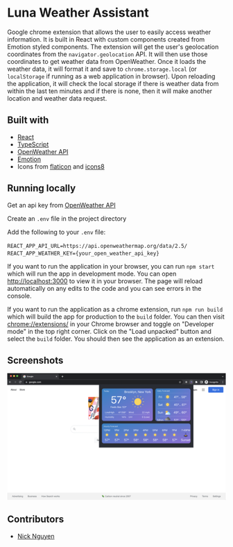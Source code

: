 # Luna Weather Assistant

Google chrome extension that allows the user to easily access weather information. It is built in React with custom components created from Emotion styled components. The extension will get the user's geolocation coordinates from the `navigator.geolocation` API. It will then use those coordinates to get weather data from OpenWeather. Once it loads the weather data, it will format it and save to `chrome.storage.local` (or `localStorage` if running as a web application in browser). Upon reloading the application, it will check the local storage if there is weather data from within the last ten minutes and if there is none, then it will make another location and weather data request.

## Built with

- [React](https://reactjs.org/)
- [TypeScript](https://www.typescriptlang.org/)
- [OpenWeather API](https://openweathermap.org/api)
- [Emotion](https://emotion.sh/docs/styled)
- Icons from [flaticon](https://www.flaticon.com/) and [icons8](https://icons8.com/)

## Running locally

Get an api key from [OpenWeather API](https://openweathermap.org/api)

Create an `.env` file in the project directory

Add the following to your `.env` file:

`REACT_APP_API_URL=https://api.openweathermap.org/data/2.5/` \
`REACT_APP_WEATHER_KEY={your_open_weather_api_key}`

If you want to run the application in your browser, you can run `npm start` which will run the app in development mode. You can open [http://localhost:3000](http://localhost:3000) to view it in your browser. The page will reload automatically on any edits to the code and you can see errors in the console.

If you want to run the application as a chrome extension, run `npm run build` which will build the app for production to the `build` folder. You can then visit [chrome://extensions/](chrome://extensions/) in your Chrome browser and toggle on "Developer mode" in the top right corner. Click on the "Load unpacked" button and select the `build` folder. You should then see the application as an extension.

## Screenshots

<img src="readme_images/open_extension.png" alt="Location Weather" width="600"/>

## Contributors

- [Nick Nguyen](https://github.com/nguyennick197)
